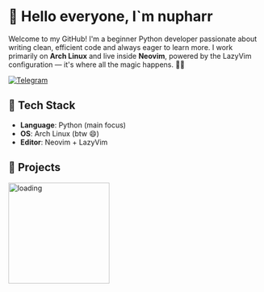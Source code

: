 # 👋 Hello everyone, **I`m nupharr**

Welcome to my GitHub! I'm a beginner Python developer passionate about writing clean, efficient code and always eager to learn more. I work primarily on **Arch Linux** and live inside **Neovim**, powered by the LazyVim configuration — it's where all the magic happens. 🧙‍♂️

[![Telegram](https://img.shields.io/badge/-Telegram-2CA5E0?style=flat&logo=telegram&logoColor=white)](https://t.me/nupharrr)

## 🧰 Tech Stack

- **Language**: Python (main focus)
- **OS**: Arch Linux (btw 😄)
- **Editor**: Neovim + LazyVim

## 📂 Projects

<img src="https://github.com/nupharr/nupharr/blob/main/assets/bouncing-circles.svg" alt="loading" width="200"/>
